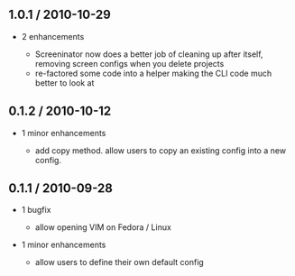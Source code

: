 1.0.1 / 2010-10-29
------------------

* 2 enhancements

  * Screeninator now does a better job of cleaning up after itself, removing screen configs when you delete projects
  * re-factored some code into a helper making the CLI code much better to look at


0.1.2 / 2010-10-12
------------------

* 1 minor enhancements

  * add copy method.  allow users to copy an existing config into a new config.

0.1.1 / 2010-09-28
------------------

* 1 bugfix

  * allow opening VIM on Fedora / Linux

* 1 minor enhancements

  * allow users to define their own default config